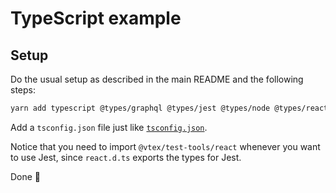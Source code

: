 # TypeScript example

## Setup

Do the usual setup as described in the main README and the following steps:

```sh
yarn add typescript @types/graphql @types/jest @types/node @types/react @types/react-intl -D
```

Add a `tsconfig.json` file just like [`tsconfig.json`](./tsconfig.json).

Notice that you need to import `@vtex/test-tools/react` whenever you want to use Jest, since `react.d.ts` exports the types for Jest.

Done 🎉
